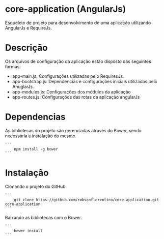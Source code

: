 # core-application (AngularJs)
Esqueleto de projeto para desenvolvimento de uma aplicação utilizando AngularJs e RequireJs.

# Descrição
Os arquivos de configuração da aplicação estão disposto das seguintes formas:

* app-main.js:
    Configurações utilizadas pelo RequiresJs.
* app-bootstrap.js:
    Dependencias e configurações iniciais utilizadas pelo AnuglarJs.
* app-modules.js:
    Configurações dos módulos da aplicação
* app-routes.js:
    Configurações das rotas da aplicação angularJs

# Dependencias
As bibliotecas do projeto são gerenciadas através do Bower, sendo necessária a instalação do mesmo.

    ```
        npm install -g bower
    ```

# Instalação
Clonando o projeto do GitHub.

    ```
        git clone https://github.com/robsonflorentino/core-application.git core-application
    ```

Baixando as bibliotecas com o Bower.

    ```
        bower install
    ```

